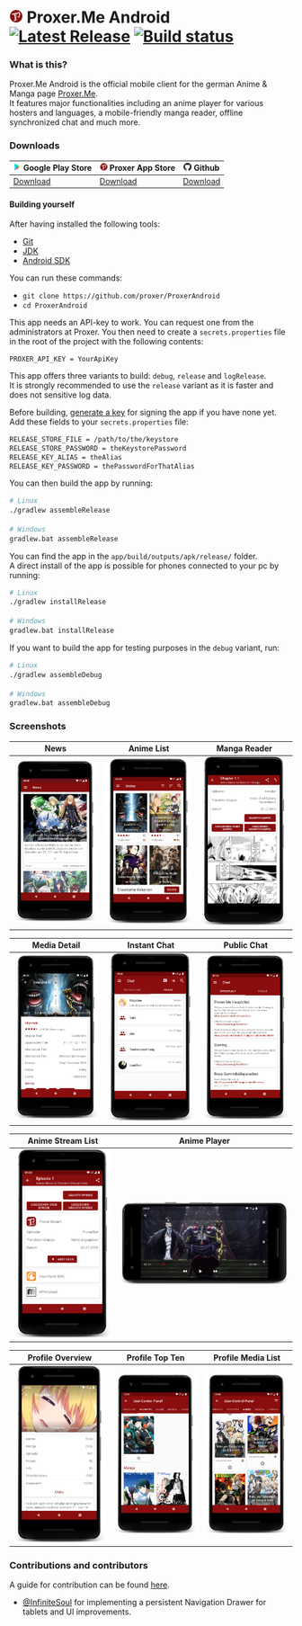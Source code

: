 # ![](art/logo/proxer-logo-title.png) Proxer.Me Android [![Latest Release](https://img.shields.io/github/release/proxer/ProxerAndroid.svg)](https://github.com/proxer/ProxerAndroid/releases/latest) [![Build status](https://circleci.com/gh/proxer/ProxerAndroid.svg?style=shield)](https://circleci.com/gh/proxer/ProxerAndroid)

### What is this?

Proxer.Me Android is the official mobile client for the german Anime & Manga page [Proxer.Me](https://proxer.me).<br>
It features major functionalities including an anime player for various hosters and languages, a mobile-friendly manga reader, offline synchronized chat and much more.

### Downloads

| ![](art/logo/play-logo.png) Google Play Store                           | ![](art/logo/proxer-logo.png) Proxer App Store | ![](art/logo/github-logo.png) Github                                |
|-------------------------------------------------------------------------|------------------------------------------------|---------------------------------------------------------------------|
| [Download](https://play.google.com/store/apps/details?id=me.proxer.app) | [Download](https://proxer.me/apps/info/3)      | [Download](https://github.com/proxer/ProxerAndroid/releases/latest) |

#### Building yourself

After having installed the following tools: 

- [Git](https://git-scm.com/download)
- [JDK](https://oracle.com/technetwork/java/javase/downloads/index.html)
- [Android SDK](https://developer.android.com/studio/#downloads)

You can run these commands:

- `git clone https://github.com/proxer/ProxerAndroid`
- `cd ProxerAndroid`

This app needs an API-key to work. You can request one from the administrators at Proxer.
You then need to create a `secrets.properties` file in the root of the project with the following contents:

```
PROXER_API_KEY = YourApiKey
```

This app offers three variants to build: `debug`, `release` and `logRelease`.<br>
It is strongly recommended to use the `release` variant as it is faster and does not sensitive log data.

Before building, [generate a key](https://developer.android.com/studio/publish/app-signing.html#generate-key)
for signing the app if you have none yet.<br>
Add these fields to your `secrets.properties` file:

```
RELEASE_STORE_FILE = /path/to/the/keystore
RELEASE_STORE_PASSWORD = theKeystorePassword
RELEASE_KEY_ALIAS = theAlias
RELEASE_KEY_PASSWORD = thePasswordForThatAlias
```

You can then build the app by running:

```bash
# Linux
./gradlew assembleRelease

# Windows
gradlew.bat assembleRelease
```

You can find the app in the `app/build/outputs/apk/release/` folder.<br>
A direct install of the app is possible for phones connected to your pc by running:

```bash
# Linux
./gradlew installRelease

# Windows
gradlew.bat installRelease
```

If you want to build the app for testing purposes in the `debug` variant, run:

```bash
# Linux
./gradlew assembleDebug

# Windows
gradlew.bat assembleDebug
```

### Screenshots

| News                         | Anime List                         | Manga Reader                         |
|------------------------------|------------------------------------|--------------------------------------|
| ![](art/screenshot/news.png) | ![](art/screenshot/anime-list.png) | ![](art/screenshot/manga-reader.png) |

| Media Detail                         | Instant Chat                            | Public Chat                         |
|--------------------------------------|-----------------------------------------|-------------------------------------|
| ![](art/screenshot/media-detail.png) | ![](art/screenshot/conference-list.png) | ![](art/screenshot/public-chat.png) |

| Anime Stream List                     | Anime Player                       |
|---------------------------------------|------------------------------------|
| ![](art/screenshot/anime-streams.png) | ![](art/screenshot/anime-play.png) |

| Profile Overview                | Profile Top Ten                    | Profile Media List               |
|---------------------------------|------------------------------------|----------------------------------|
| ![](art/screenshot/profile.png) | ![](art/screenshot/ucp-topten.png) | ![](art/screenshot/ucp-list.png) |

### Contributions and contributors

A guide for contribution can be found [here](.github/CONTRIBUTING.md).

- [@InfiniteSoul](https://github.com/InfiniteSoul) for implementing a persistent Navigation Drawer for tablets and UI improvements.

